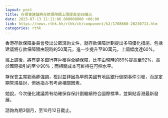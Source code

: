 ```yaml
---
layout: post
title: 存保會建議將存款保障額上限提高至80萬元
date: 2023-07-13 11:11:06.000000000 +08:00
link: https://news.rthk.hk/rthk/ch/component/k2/1708660-20230713.htm
categories: rthk
---
```


香港存款保障委員會發出公眾諮詢文件，就存款保障計劃提出多項優化措施，包括建議將存款保障額由現時的50萬元，進一步提升至80萬元，上調幅度達60%。

經上調後，將有更多銀行存戶獲得全額保障，比率由現時的89%提高至92%，高於國際指引的至少90%；而相關成本可維持在可控水平。

存保會主席劉燕卿強調，檢討並非因為早前美國有地區銀行倒閉事件引發，而是定期常規檢討，但她指亦有考慮相關因素。

她說，今次優化建議將有助確保存保計劃繼續符合國際標準，並緊貼香港最新發展。

諮詢為期3個月，至10月12日截止。
